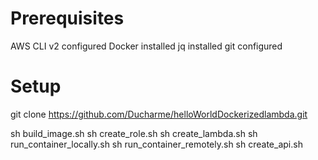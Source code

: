 
# Prerequisites

AWS CLI v2 configured
Docker installed
jq installed
git configured


# Setup

git clone https://github.com/Ducharme/helloWorldDockerizedlambda.git

sh build_image.sh
sh create_role.sh
sh create_lambda.sh
sh run_container_locally.sh
sh run_container_remotely.sh
sh create_api.sh
